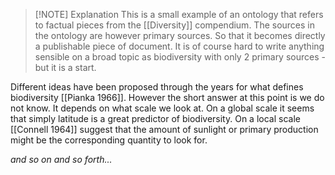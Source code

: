 
> [!NOTE] Explanation
> This is a small example of an ontology that refers to factual pieces from the [[Diversity]] compendium. The sources in the ontology are however primary sources. So that it becomes directly a publishable piece of document. 
> It is of course hard to write anything sensible on a broad topic as biodiversity with only 2 primary sources - but it is a start. 


Different ideas have been proposed through the years for what defines biodiversity [[Pianka 1966]]. However the short answer at this point is we do not know. It depends on what scale we look at. On a global scale it seems that simply latitude is a great predictor of biodiversity. On a local scale [[Connell 1964]] suggest that the amount of sunlight or primary production might be the corresponding quantity to look for. 

*and so on and so forth...*